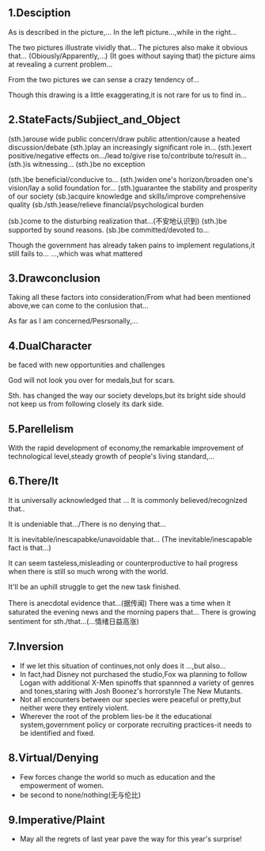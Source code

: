 ## 1.Desciption

As is described in the picture,...
In the left picture...,while in the right...

The two pictures illustrate vividly that...
The pictures also make it obvious that...
(Obiously/Apparently,...)
(It goes without saying that) the picture aims at revealing a current problem...

From the two pictures we can sense a crazy tendency of...

Though this drawing is a little exaggerating,it is not rare for us to find in...

## 2.StateFacts/Subjiect_and_Object

(sth.)arouse wide public concern/draw public attention/cause a heated discussion/debate
(sth.)play an increasingly significant role in...
(sth.)exert positive/negative effects on.../lead to/give rise to/contribute to/result in...
(sth.)is witnessing... 
(sth.)be no exception

(sth.)be beneficial/conducive to...
(sth.)widen one's horizon/broaden one's vision/lay a solid foundation for...
(sth.)guarantee the stability and prosperity of our society
(sb.)acquire knowledge and skills/improve  comprehensive quality
(sb./sth.)ease/relieve financial/psychological burden

(sb.)come to the disturbing realization that...(不安地认识到)
(sth.)be supported by sound reasons.
(sb.)be committed/devoted to...

Though the government has already taken pains to implement regulations,it still fails to...
...,which was what mattered 

## 3.Drawconclusion

Taking all these factors into consideration/From what had been mentioned above,we can come to the conlusion that...

As far as I am concerned/Pesrsonally,...

## 4.DualCharacter

be faced with new opportunities and challenges

God will not look you over for medals,but for scars.

Sth. has changed the way our society develops,but its bright side should not keep us from following closely its dark side.

## 5.Parellelism

With the rapid development of economy,the remarkable improvement of technological level,steady growth of people's living standard,...

## 6.There/It

It is universally acknowledged that ...
It is commonly believed/recognized that..

It is undeniable that.../There is no denying that...

It is inevitable/inescapabke/unavoidable that...
(The inevitable/inescapable fact is that...)

It can seem tasteless,misleading or counterproductive to hail progress when there is still so much wrong with the world.

It'll be an uphill struggle to get the new task finished.

There is anecdotal evidence that...(据传闻)
There was a time when it saturated the evening news and the morning papers that... 
There is growing sentiment for sth./that...(...情绪日益高涨)



## 7.Inversion

- If we let this situation of continues,not only does it ...,but also...
- In fact,had Disney not purchased the studio,Fox wa planning to follow Logan with additional X-Men spinoffs that spannned a variety of genres and tones,staring with Josh Boonez's horrorstyle The New Mutants.
- Not all encounters between our species were peaceful or pretty,but neither were they entirely violent.
- Wherever the root of the problem lies-be it the educational system,government policy or corporate recruiting practices-it needs to be identified and fixed.

## 8.Virtual/Denying

- Few forces change the world so much as education and the empowerment of women.
- be second to none/nothing(无与伦比)

## 9.Imperative/Plaint

-  May all the regrets of last year pave the way for this year's surprise! 